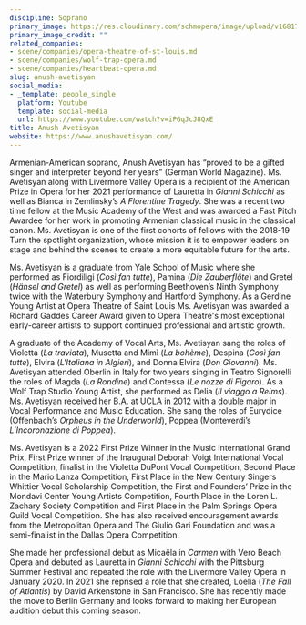 ```yaml
---
discipline: Soprano
primary_image: https://res.cloudinary.com/schmopera/image/upload/v1681781431/media/2023/04/AvetisyanVerticalHeadshot_tlmfwh.jpg
primary_image_credit: ""
related_companies:
- scene/companies/opera-theatre-of-st-louis.md
- scene/companies/wolf-trap-opera.md
- scene/companies/heartbeat-opera.md
slug: anush-avetisyan
social_media:
- _template: people_single
  platform: Youtube
  template: social-media
  url: https://www.youtube.com/watch?v=iPGqJcJ8QxE
title: Anush Avetisyan
website: https://www.anushavetisyan.com/
---
```

Armenian-American soprano, Anush Avetisyan has “proved to be a gifted singer and interpreter beyond her years” (German World Magazine). Ms. Avetisyan along with Livermore Valley Opera is a recipient of the American Prize in Opera for her 2021 performance of Lauretta in _Gianni Schicchi_ as well as Bianca in Zemlinsky’s _A Florentine Tragedy_. She was a recent two time fellow at the Music Academy of the West and was awarded a Fast Pitch Awardee for her work in promoting Armenian classical music in the classical canon. Ms. Avetisyan is one of the first cohorts of fellows with the 2018-19 Turn the spotlight organization, whose mission it is to empower leaders on stage and behind the scenes to create a more equitable future for the arts. 

Ms. Avetisyan is a graduate from Yale School of Music where she performed as Fiordiligi (_Così fan tutte_), Pamina (_Die Zauberflöte_) and Gretel (_Hänsel and Gretel_) as well as performing Beethoven’s Ninth Symphony twice with the Waterbury Symphony and Hartford Symphony. As a Gerdine Young Artist at Opera Theatre of Saint Louis Ms. Avetisyan was awarded a Richard Gaddes Career Award given to Opera Theatre's most exceptional early-career artists to support continued professional and artistic growth. 

A graduate of the Academy of Vocal Arts, Ms. Avetisyan sang the roles of Violetta (_La traviata_), Musetta and Mimì (_La bohème_), Despina (_Così fan tutte_), Elvira (_L'Italiana in Algieri_), and Donna Elvira (_Don Giovanni_). Ms. Avetisyan attended Oberlin in Italy for two years singing in Teatro Signorelli the roles of Magda (_La Rondine_) and Contessa (_Le nozze di Figaro_). As a Wolf Trap Studio Young Artist, she performed as Delia (_Il viaggo a Reims_). Ms. Avetisyan received her B.A. at UCLA in 2012 with a double major in Vocal Performance and Music Education. She sang the roles of Eurydice (Offenbach’s _Orpheus in the Underworld_), Poppea (Monteverdi’s _L’Incoronazione di Poppea_). 

Ms. Avetisyan is a 2022 First Prize Winner in the Music International Grand Prix, First Prize winner of the Inaugural Deborah Voigt International Vocal Competition, finalist in the Violetta DuPont Vocal Competition, Second Place in the Mario Lanza Competition, First Place in the New Century Singers Whittier Vocal Scholarship Competition, the First and Founders’ Prize in the Mondavi Center Young Artists Competition, Fourth Place in the Loren L. Zachary Society Competition and First Place in the Palm Springs Opera Guild Vocal Competition. She has also received encouragement awards from the Metropolitan Opera and The Giulio Gari Foundation and was a semi-finalist in the Dallas Opera Competition. 

She made her professional debut as Micaëla in _Carmen_ with Vero Beach Opera and debuted as Lauretta in _Gianni Schicchi_ with the Pittsburg Summer Festival and repeated the role with the Livermore Valley Opera in January 2020. In 2021 she reprised a role that she created, Loelia (_The Fall of Atlantis_) by David Arkenstone in San Francisco.  She has recently made the move to Berlin Germany and looks forward to making her European audition debut this coming season.